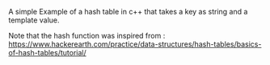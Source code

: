 A simple Example of a hash table in c++ that takes a key as string and a template value.

Note that the hash function was inspired from : https://www.hackerearth.com/practice/data-structures/hash-tables/basics-of-hash-tables/tutorial/